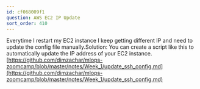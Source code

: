 ```yaml
---
id: cf068009f1
question: AWS EC2 IP Update
sort_order: 410
---
```


Everytime I restart my EC2 instance I keep getting different IP and need to update the config file manually.Solution: You can create a script like this to automatically update the IP address of your EC2 instance.[https://github.com/dimzachar/mlops-zoomcamp/blob/master/notes/Week_1/update_ssh_config.md](https://github.com/dimzachar/mlops-zoomcamp/blob/master/notes/Week_1/update_ssh_config.md)

